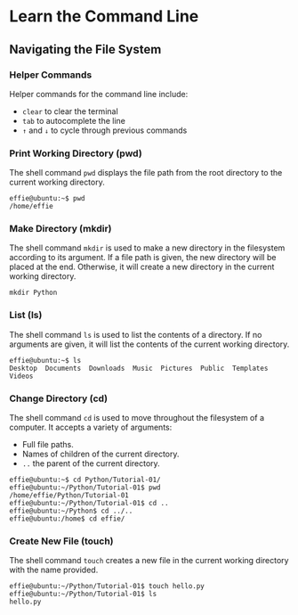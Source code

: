 # Learn the Command Line

## Navigating the File System

### Helper Commands

Helper commands for the command line include:

- `clear` to clear the terminal
- `tab` to autocomplete the line
- `↑` and `↓` to cycle through previous commands

### Print Working Directory (pwd)

The shell command `pwd` displays the file path from the root directory to the current working directory.

```none
effie@ubuntu:~$ pwd
/home/effie
```

### Make Directory (mkdir)

The shell command `mkdir` is used to make a new directory in the filesystem according to its argument. If a file path is given, the new directory will be placed at the end. Otherwise, it will create a new directory in the current working directory.

```none
mkdir Python
```

### List (ls)

The shell command `ls` is used to list the contents of a directory. If no arguments are given, it will list the contents of the current working directory.

```none
effie@ubuntu:~$ ls
Desktop  Documents  Downloads  Music  Pictures  Public  Templates  Videos
```

### Change Directory (cd)

The shell command `cd` is used to move throughout the filesystem of a computer. It accepts a variety of arguments:

- Full file paths.
- Names of children of the current directory.
- `..` the parent of the current directory.

```none
effie@ubuntu:~$ cd Python/Tutorial-01/
effie@ubuntu:~/Python/Tutorial-01$ pwd
/home/effie/Python/Tutorial-01
effie@ubuntu:~/Python/Tutorial-01$ cd ..
effie@ubuntu:~/Python$ cd ../..
effie@ubuntu:/home$ cd effie/
```

### Create New File (touch)

The shell command `touch` creates a new file in the current working directory with the name provided.

```none
effie@ubuntu:~/Python/Tutorial-01$ touch hello.py
effie@ubuntu:~/Python/Tutorial-01$ ls
hello.py
```
